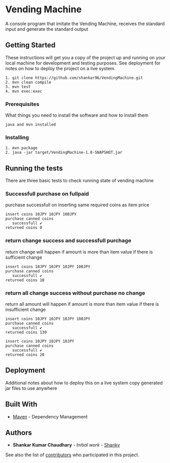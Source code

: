# Vending Machine

A console program that imitate the Vending Machine, receives the standard input and generate the standard output
## Getting Started

These instructions will get you a copy of the project up and running on your local machine for development and testing purposes. See deployment for notes on how to deploy the project on a live system.
```
1. git clone https://github.com/shankar96/VendingMachine.git
2. mvn clean compile
3. mvn test
4. mvn exec:exec
``` 
### Prerequisites

What things you need to install the software and how to install them

```
java and mvn installed
```

### Installing

```
1. mvn package
2. java -jar target/VendingMachine-1.0-SNAPSHOT.jar
```





## Running the tests

There are three basic tests to check running state of vending machine
### Successfull purchase on fullpaid

purchase successfull on inserting same required coins as item price

```
insert coins 10JPY 10JPY 100JPY
purchase canned coins 
   successfull ✔
returned coins 0
```

### return change success and successfull purchage

return change will happen if amount is more than item value if there is sufficient change

```
insert coins 10JPY 10JPY 10JPY 100JPY
purchase canned coins
   successfull ✔
returned coins 10
```

### return all change success without purchase no change

return all amount will happen if amount is more than item value if there is insufficient change

```
insert coins 10JPY 10JPY 10JPY 100JPY
purchase canned coins
   successfull ✔
returned coins 130
```

```
insert coins 10JPY 10JPY 10JPY
purchase canned coins
   successfull ✔
returned coins 20
```

## Deployment

Additional notes about how to deploy this on a live system
copy generated jar files to use anywhere

## Built With
* [Maven](https://maven.apache.org/) - Dependency Management


## Authors

* **Shankar Kumar Chaudhary** - *Initial work* - [Shanky](https://github.com/shankar96)

See also the list of [contributors](https://github.com/shankar96/VendingMachine/graphs/contributors) who participated in this project.


